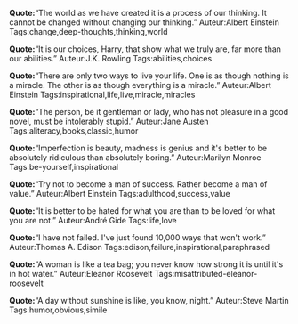 **Quote:**“The world as we have created it is a process of our thinking. It cannot be changed without changing our thinking.”
Auteur:Albert Einstein
Tags:change,deep-thoughts,thinking,world

**Quote:**“It is our choices, Harry, that show what we truly are, far more than our abilities.”
Auteur:J.K. Rowling
Tags:abilities,choices

**Quote:**“There are only two ways to live your life. One is as though nothing is a miracle. The other is as though everything is a miracle.”
Auteur:Albert Einstein
Tags:inspirational,life,live,miracle,miracles

**Quote:**“The person, be it gentleman or lady, who has not pleasure in a good novel, must be intolerably stupid.”
Auteur:Jane Austen
Tags:aliteracy,books,classic,humor

**Quote:**“Imperfection is beauty, madness is genius and it's better to be absolutely ridiculous than absolutely boring.”
Auteur:Marilyn Monroe
Tags:be-yourself,inspirational

**Quote:**“Try not to become a man of success. Rather become a man of value.”
Auteur:Albert Einstein
Tags:adulthood,success,value

**Quote:**“It is better to be hated for what you are than to be loved for what you are not.”
Auteur:André Gide
Tags:life,love

**Quote:**“I have not failed. I've just found 10,000 ways that won't work.”
Auteur:Thomas A. Edison
Tags:edison,failure,inspirational,paraphrased

**Quote:**“A woman is like a tea bag; you never know how strong it is until it's in hot water.”
Auteur:Eleanor Roosevelt
Tags:misattributed-eleanor-roosevelt

**Quote:**“A day without sunshine is like, you know, night.”
Auteur:Steve Martin
Tags:humor,obvious,simile

